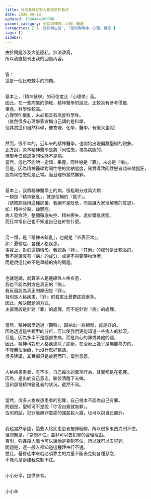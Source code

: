 ```yaml
---
title: 我這基督徒對人格疾患的看法
date: 2020-09-18
updated: 1600444200000
pixnet_category: 信仰與精神、心理、輔導
categories: ['1. 信仰與生活', '信仰與精神、心理、輔導']
tags: []
sidebar: 
---
```


<p>由於問題涉及大量隱私，無法改寫，<br/>
所以我直接刊出我的回信內容。</p>
<p><br/>
答：<br/>
這是一個比較棘手的問題。<br/>
 </p>
<p>基本上，『精神醫學』的可信度比『心理學』高。<br/>
因此，在一些病態的領域，精神醫學的說法，比較具有參考價值，<br/>
畢竟，科學性較高。<br/>
心理學則很亂，未必都具有高度科學性。<br/>
（雖然很多心理學家宣稱自己講的是科學，<br/>
但其實這和自然科學，像物理、化學、醫學，有很大差距）</p>
<p><br/>
然而，很不幸的，近年來的精神醫學，也開始出現偏離聖經的現象。<br/>
比方說，原本精神醫學是將『同性戀』視為病態的，<br/>
但現今已經認為同性戀不是病。<br/>
當然，這也不能說一定錯，畢竟，同性戀是『罪』，未必是『病』。<br/>
但是，因為精神醫學對同性戀的接納態度，確實導致同性戀者越來越猖狂，<br/>
認為同性戀就是正常，而且理所當然無罪。<br/>
 </p>
<p>基本上，我將精神醫學上的病，很粗略分成兩大類：<br/>
一類是『精神錯亂』，就是俗稱的『瘋子』。<br/>
（請原諒我用這種詞彙，我絕不是貶低，而是讓大家理解我的意思）。<br/>
如：精神分裂、躁鬱症。<br/>
病人發病時，整個徹底失控、精神喪失、處於錯亂狀態。<br/>
而且常常自己也不知道自己在幹些什麼。</p>
<p> <br/>
另一類，是『精神未錯亂』，也就是『外表正常』。<br/>
如：憂鬱症、各種人格疾患。<br/>
事實上，對於這類情形，我認為『罪』、『其他』的成分是比較高的。<br/>
我不是說沒有『病』的成分，或是不需要藥物治療，<br/>
而是說這比較不是單純的病的問題。<br/>
 </p>
<p>也就是說，就算某人是邊緣性人格疾患，<br/>
我也不認為對方是真正的『病』，<br/>
我反而認為真正的原因是『罪』。<br/>
特別是人格疾患，『罪』的程度比憂鬱症高很多。<br/>
因此，解決問題的方式，<br/>
主要應該是針對『罪』的處理，而不是針對『病』的處理。<br/>
 </p>
<p>當然，精神醫學透過『觀察』，歸納出一些類型，這是好的。<br/>
因為透過這些類型的分析，可以使我們更能知道一些病人的狀況。<br/>
但是，因為多半不是腦部生病，而是內心的罪或其他問題，<br/>
因此，精神科對於人格疾患除了診斷，在治療上幾乎是無能為力的。<br/>
不僅無法治療，也沒什麼好建議。<br/>
很多建議，其實都只是放屁而已，毫無意義。<br/>
 </p>
<p>人格疾患患者，有不少，自己每次的異常行為，其實都是在犯罪。<br/>
因為，是出於自己意志，腦袋清醒下去做。<br/>
這和那種精神錯亂者的狀況，截然不同。</p>
<p><br/>
當然，很多人格疾患患者的犯罪，自己根本不認為自己有罪。<br/>
問題是，聖經可不是說『你沒自覺就無罪』。<br/>
否則的話，犯罪毫無罪惡感的強姦殺人魔，也可以說自己無罪。</p>
<p><br/>
我也當然承認，這些人格疾患患者被罪綑綁，所以很多東西克制不住。<br/>
但問題是，『克制不住』並非可以去犯罪的合理理由。<br/>
否則，強姦殺人魔也可以說他是克制不住，所以就可以去犯罪。<br/>
問題是，連一般人都知道這種理由行不通。<br/>
並且，基督徒本來就必須靠主的力量不斷去克制各種惡念，<br/>
不能凡是訴諸我克制不住。</p>
<p><br/>
小小分享，提供參考。<br/>
 </p>
<p>小小羊</p>
<p> </p>
